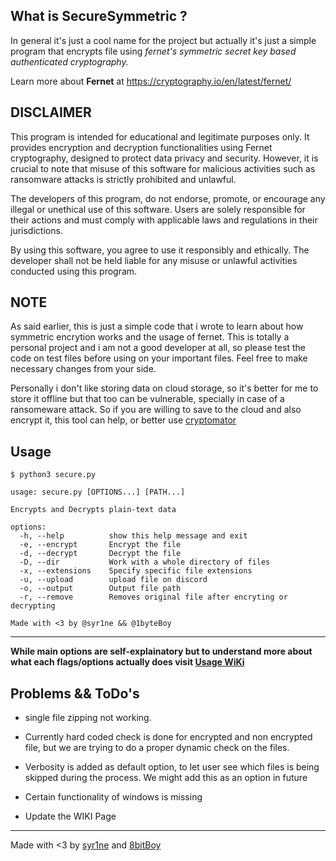 ## What is SecureSymmetric ?

In general it's just a cool name for the project but actually it's just a simple program that encrypts file using 
*fernet's symmetric secret key based authenticated cryptography.*

Learn more about **Fernet** at https://cryptography.io/en/latest/fernet/

## DISCLAIMER

This program is intended for educational and legitimate purposes only. It provides encryption and decryption functionalities using Fernet cryptography, designed to protect data privacy and security. However, it is crucial to note that misuse of this software for malicious activities such as ransomware attacks is strictly prohibited and unlawful.

The developers of this program, do not endorse, promote, or encourage any illegal or unethical use of this software. Users are solely responsible for their actions and must comply with applicable laws and regulations in their jurisdictions.

By using this software, you agree to use it responsibly and ethically. The developer shall not be held liable for any misuse or unlawful activities conducted using this program.

## NOTE

As said earlier, this is just a simple code that i wrote to learn about how symmetric encrytion works and the usage of fernet. This is totally a personal project and i am not a good developer at all, so please test the code on test files before using on your important files. Feel free to make necessary changes from your side. 

Personally i don't like storing data on cloud storage, so it's better for me to store it offline but that too can be vulnerable, specially in case of a ransomeware attack. So if you are willing to save to the cloud and also encrypt it, this tool can help, or better use [cryptomator](https://cryptomator.org/)

## Usage

```
$ python3 secure.py
 
usage: secure.py [OPTIONS...] [PATH...]

Encrypts and Decrypts plain-text data

options:
  -h, --help          show this help message and exit
  -e, --encrypt       Encrypt the file
  -d, --decrypt       Decrypt the file
  -D, --dir           Work with a whole directory of files
  -x, --extensions    Specify specific file extensions
  -u, --upload        upload file on discord
  -o, --output        Output file path
  -r, --remove        Removes original file after encryting or decrypting

Made with <3 by @syr1ne && @1byteBoy
```
-----

**While main options are self-explainatory but to understand more about what each flags/options actually does visit [Usage WiKi](https://github.com/RootMiner/SecureSymmetric/wiki#usage)**

## Problems && ToDo's 

- single file zipping not working.

- Currently hard coded check is done for encrypted and non encrypted file, but we are trying to do a proper dynamic check on the files.

- Verbosity is added as default option, to let user see which files is being skipped during the process.
We might add this as an option in future 

- Certain functionality of windows is missing

- Update the WIKI Page


-----

Made with <3 by [syr1ne](https://github.com/syr1ne) and [8bitBoy](https://github.com/1byteBoy)
